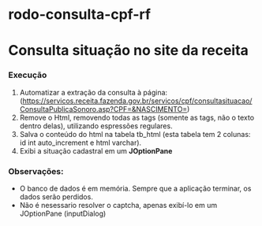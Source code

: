 # rodo-consulta-cpf-rf
# Consulta situação no site da receita



### Execução

  1. Automatizar a extração da consulta à página: (https://servicos.receita.fazenda.gov.br/servicos/cpf/consultasituacao/ConsultaPublicaSonoro.asp?CPF=&NASCIMENTO=) 
  2. Remove o Html, removendo todas as tags (somente as tags, não o texto dentro delas), utilizando espressões regulares.
  3. Salva o conteúdo do html na tabela tb_html (esta tabela tem 2 colunas: id int auto_increment e html varchar).
  4. Exibi a situação cadastral em um **JOptionPane** 


### Observações:
* O banco de dados é em memória. Sempre que a aplicação terminar, os dados serão perdidos. 
* Não é nesessario resolver o captcha, apenas exibí-lo em um JOptionPane (inputDialog)
